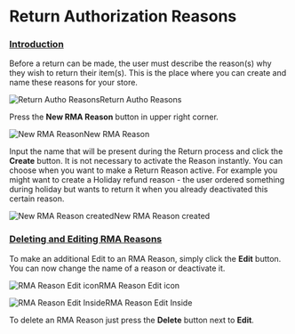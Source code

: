 # Return Authorization Reasons

### [Introduction](https://guides.spreecommerce.org/user/configuration/configuring_return_authorization_reasons.html#introduction) <a id="introduction"></a>

Before a return can be made, the user must describe the reason\(s\) why they wish to return their item\(s\). This is the place where you can create and name these reasons for your store.

![Return Autho Reasons](https://guides.spreecommerce.org/static/3c65750c7085697c21474c9e311362ae/096b1/return_autho_reasons.jpg)Return Autho Reasons

Press the **New RMA Reason** button in upper right corner.

![New RMA Reason](https://guides.spreecommerce.org/static/6797ed5194da774548165694bde4cca1/51f40/new_rma_reason.jpg)New RMA Reason

Input the name that will be present during the Return process and click the **Create** button. It is not necessary to activate the Reason instantly. You can choose when you want to make a Return Reason active. For example you might want to create a Holiday refund reason - the user ordered something during holiday but wants to return it when you already deactivated this certain reason.

![New RMA Reason created](https://guides.spreecommerce.org/static/6e85d131eb2e7c4b33e46888e6dafedf/b4d30/new_rma_reason_created.jpg)New RMA Reason created

### [Deleting and Editing RMA Reasons](https://guides.spreecommerce.org/user/configuration/configuring_return_authorization_reasons.html#deleting-and-editing-rma-reasons) <a id="deleting-and-editing-rma-reasons"></a>

To make an additional Edit to an RMA Reason, simply click the **Edit** button. You can now change the name of a reason or deactivate it.

![RMA Reason Edit icon](https://guides.spreecommerce.org/static/221a2ca8b01a266f57097e616ec4f306/f842d/rma_reason_edit_icon.jpg)RMA Reason Edit icon

![RMA Reason Edit Inside](https://guides.spreecommerce.org/static/1fc6059b7d440c56c08018f1391d2f8e/03ffe/rma_reason_edit_inside.jpg)RMA Reason Edit Inside

To delete an RMA Reason just press the **Delete** button next to **Edit**.

